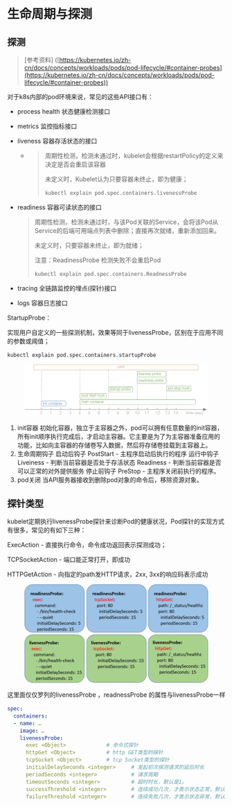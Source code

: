 # 生命周期与探测

## 探测

> \[参考资料] ([https://kubernetes.io/zh-cn/docs/concepts/workloads/pods/pod-lifecycle/#container-probes](https://kubernetes.io/zh-cn/docs/concepts/workloads/pods/pod-lifecycle/#container-probes))

对于k8s内部的pod环境来说，常见的这些API接口有：

* process health 状态健康检测接口&#x20;
* metrics 监控指标接口&#x20;
* liveness 容器存活状态的接口&#x20;
  * > 周期性检测，检测未通过时，kubelet会根据restartPolicy的定义来决定是否会重启该容器
    >
    > 未定义时，Kubelet认为只要容器未终止，即为健康；
    >
    > ```bash
    > kubectl explain pod.spec.containers.livenessProbe
    > ```
*   readiness 容器可读状态的接口&#x20;

    > 周期性检测，检测未通过时，与该Pod关联的Service，会将该Pod从Service的后端可用端点列表中删除；直接再次就绪，重新添加回来。
    >
    > 未定义时，只要容器未终止，即为就绪；
    >
    > 注意：ReadinessProbe 检测失败不会重启Pod
    >
    > ```bash
    > kubectl explain pod.spec.containers.ReadnessProbe
    > ```
* tracing 全链路监控的埋点(探针)接口
* logs 容器日志接口

StartupProbe：&#x20;

实现用户自定义的一些探测机制，效果等同于livenessProbe，区别在于应用不同的参数或阈值；&#x20;

```
kubectl explain pod.spec.containers.startupProbe
```

<figure><img src="../../../../.gitbook/assets/image (2) (1) (1) (1) (1) (1) (1) (1) (1) (1) (1) (1) (1) (1) (1) (1) (1) (1) (1).png" alt=""><figcaption></figcaption></figure>

1. init容器 初始化容器，独立于主容器之外，pod可以拥有任意数量的init容器，所有init顺序执行完成后，才启动主容器。它主要是为了为主容器准备应用的功能，比如向主容器的存储卷写入数据，然后将存储卷挂载到主容器上。
2. 生命周期钩子 启动后钩子 PostStart - 主程序启动后执行的程序 运行中钩子 Liveiness - 判断当前容器是否处于存活状态 Readiness - 判断当前容器是否可以正常的对外提供服务 停止前钩子 PreStop - 主程序关闭前执行的程序。
3. pod关闭 当API服务器接收到删除pod对象的命令后，移除资源对象。

## 探针类型

kubelet定期执行livenessProbe探针来诊断Pod的健康状况，Pod探针的实现方式有很多，常见的有如下三种：

ExecAction - 直接执行命令，命令成功返回表示探测成功；&#x20;

TCPSocketAction - 端口能正常打开，即成功&#x20;

HTTPGetAction - 向指定的path发HTTP请求，2xx, 3xx的响应码表示成功

<figure><img src="../../../../.gitbook/assets/image (4) (1) (1) (1) (1) (1) (1) (1) (1) (1) (1) (1) (1).png" alt=""><figcaption></figcaption></figure>

这里面仅仅罗列的livenessProbe ，readnessProbe 的属性与livenessProbe一样

```yaml
spec:
  containers:
  - name: …
    image: …
    livenessProbe:
      exec <Object>     		# 命令式探针
      httpGet <Object>  		# http GET类型的探针
      tcpSocket <Object>  		# tcp Socket类型的探针
      initialDelaySeconds <integer>  	# 发起初次探测请求的延后时长
      periodSeconds <integer>         	# 请求周期
      timeoutSeconds <integer>        	# 超时时长，默认是1。
      successThreshold <integer>      	# 连续成功几次，才表示状态正常，默认值是1
      failureThreshold <integer>      	# 连续失败几次，才表示状态异常，默认值是3
```
